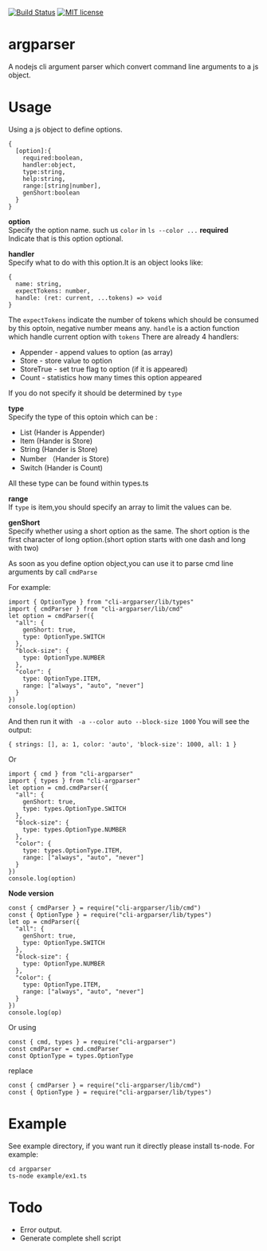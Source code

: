 [![Build Status](https://travis-ci.org/{{github-user-name}}/{{github-app-name}}.svg?branch=master)](https://travis-ci.org/{{github-user-name}}/{{github-app-name}}.svg?branch=master)
[![MIT license](http://img.shields.io/badge/license-MIT-brightgreen.svg)](http://opensource.org/licenses/MIT)

# argparser
A nodejs cli argument parser which convert command line arguments to a js object.

# Usage

Using a js object to define options.
```
{
  [option]:{
    required:boolean,
    handler:object,
    type:string,
    help:string,
    range:[string|number],
    genShort:boolean
  }
}
```
**option**  
Specify the option name. such us `color` in `ls --color ...`
**required**  
Indicate that is this option optional.

**handler**  
Specify what to do with this option.It is an object looks like:
```
{
  name: string,
  expectTokens: number,
  handle: (ret: current, ...tokens) => void
}
```
The `expectTokens` indicate the number of tokens which should be consumed by this optoin, negative number means any.
`handle` is a action function which handle current option with `tokens`
There are already 4 handlers:
+ Appender - append values to option (as array)
+ Store - store value to option
+ StoreTrue - set true flag to option (if it is appeared)
+ Count - statistics how many times this option appeared

If you do not specify it should be determined by `type`

**type**  
Specify the type of this optoin which can be :
+ List (Hander is Appender)
+ Item  (Hander is Store)
+ String (Hander is Store)
+ Number （Hander is Store)
+ Switch (Hander is Count)

All these type can be found within types.ts

**range**  
If `type` is item,you should specify an array to limit the values can be.

**genShort**  
Specify whether using a short option as the same.
The short option is the first character of long option.(short option starts with one dash and long with two)

As soon as you define option object,you can use it to parse cmd line arguments by call `cmdParse`

For example:
```
import { OptionType } from "cli-argparser/lib/types"
import { cmdParser } from "cli-argparser/lib/cmd"
let option = cmdParser({
  "all": {
    genShort: true,
    type: OptionType.SWITCH
  },
  "block-size": {
    type: OptionType.NUMBER
  },
  "color": {
    type: OptionType.ITEM,
    range: ["always", "auto", "never"]
  }
})
console.log(option)
```
And then run it with ` -a --color auto --block-size 1000`
You will see the output:
```
{ strings: [], a: 1, color: 'auto', 'block-size': 1000, all: 1 }
```

Or
```
import { cmd } from "cli-argparser"
import { types } from "cli-argparser"
let option = cmd.cmdParser({
  "all": {
    genShort: true,
    type: types.OptionType.SWITCH
  },
  "block-size": {
    type: types.OptionType.NUMBER
  },
  "color": {
    type: types.OptionType.ITEM,
    range: ["always", "auto", "never"]
  }
})
console.log(option)
```



**Node version**  
```
const { cmdParser } = require("cli-argparser/lib/cmd")
const { OptionType } = require("cli-argparser/lib/types")
let op = cmdParser({
  "all": {
    genShort: true,
    type: OptionType.SWITCH
  },
  "block-size": {
    type: OptionType.NUMBER
  },
  "color": {
    type: OptionType.ITEM,
    range: ["always", "auto", "never"]
  }
})
console.log(op)
```

Or using 
```
const { cmd, types } = require("cli-argparser")
const cmdParser = cmd.cmdParser
const OptionType = types.OptionType
```
replace 
```
const { cmdParser } = require("cli-argparser/lib/cmd")
const { OptionType } = require("cli-argparser/lib/types")
```

# Example
See example directory, if you want run it directly please install ts-node.
For example:
```
cd argparser
ts-node example/ex1.ts
```

# Todo
+ Error output.
+ Generate complete shell script
